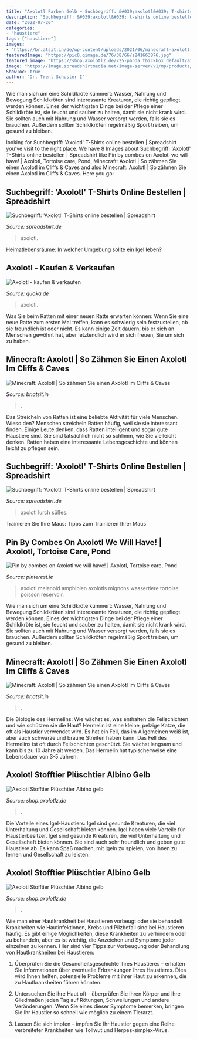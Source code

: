 ```yaml
---
title: "Axolotl Farben Gelb ~ Suchbegriff: &#039;axolotl&#039; T-shirts Online Bestellen"
description: "Suchbegriff: &#039;axolotl&#039; t-shirts online bestellen"
date: "2022-07-20"
categories:
- "haustiere"
tags: ["haustiere"]
images:
- "https://br.atsit.in/de/wp-content/uploads/2021/06/minecraft-axolotl-so-zahmen-sie-einen-axolotl-im-cliffs-caves-update-11.png"
featuredImage: "https://pic0.qimage.de/76/38/66/s241663876.jpg"
featured_image: "https://shop.axolotlz.de/725-panda_thickbox_default/axolotl-stofftier-albino-gelb.jpg"
image: "https://image.spreadshirtmedia.net/image-server/v1/mp/products/T814A2MPA3795PT17X7Y0D157182721FS1703/views/1,width=378,height=378,appearanceId=2,backgroundColor=F2F2F2,version=1564376065/axolotl-kinder-premium-t-shirt.jpg"
ShowToc: true
author: "Dr. Trent Schuster I"
---
```



Wie man sich um eine Schildkröte kümmert: Wasser, Nahrung und Bewegung
Schildkröten sind interessante Kreaturen, die richtig gepflegt werden können. Eines der wichtigsten Dinge bei der Pflege einer Schildkröte ist, sie feucht und sauber zu halten, damit sie nicht krank wird. Sie sollten auch mit Nahrung und Wasser versorgt werden, falls sie es brauchen. Außerdem sollten Schildkröten regelmäßig Sport treiben, um gesund zu bleiben.

	

		
looking for Suchbegriff: &#039;Axolotl&#039; T-Shirts online bestellen | Spreadshirt you've visit to the right place. We have 8 Images about Suchbegriff: &#039;Axolotl&#039; T-Shirts online bestellen | Spreadshirt like Pin by combes on Axolotl we will have! | Axolotl, Tortoise care, Pond, Minecraft: Axolotl | So zähmen Sie einen Axolotl im Cliffs &amp; Caves and also Minecraft: Axolotl | So zähmen Sie einen Axolotl im Cliffs &amp; Caves. Here you go:
		
    
## Suchbegriff: &#039;Axolotl&#039; T-Shirts Online Bestellen | Spreadshirt

<img loading=lazy src="https://image.spreadshirtmedia.net/image-server/v1/mp/products/T814A2MPA3795PT17X7Y0D157182721FS1703/views/1,width=378,height=378,appearanceId=2,backgroundColor=F2F2F2,version=1564376065/axolotl-kinder-premium-t-shirt.jpg" onerror="this.onerror=null;this.src='https://tse4.mm.bing.net/th?id=OIP.JO4o997bimMXxhFSo5qvsgAAAA&amp;pid=15.1';" alt="Suchbegriff: &#039;Axolotl&#039; T-Shirts online bestellen | Spreadshirt">

_Source: spreadshirt.de_

>axolotl. 

	

Heimatlebensräume: In welcher Umgebung sollte ein Igel leben?

    
## Axolotl - Kaufen &amp; Verkaufen

<img loading=lazy src="https://pic0.qimage.de/76/38/66/s241663876.jpg" onerror="this.onerror=null;this.src='https://tse1.mm.bing.net/th?id=OIP.IDsGGS331AGXFbvM99_5OQAAAA&amp;pid=15.1';" alt="Axolotl - kaufen &amp; verkaufen">

_Source: quoka.de_

>axolotl. 

	

Was Sie beim Ratten mit einer neuen Ratte erwarten können: Wenn Sie eine neue Ratte zum ersten Mal treffen, kann es schwierig sein festzustellen, ob sie freundlich ist oder nicht. Es kann einige Zeit dauern, bis er sich an Menschen gewöhnt hat, aber letztendlich wird er sich freuen, Sie um sich zu haben.

    
## Minecraft: Axolotl | So Zähmen Sie Einen Axolotl Im Cliffs &amp; Caves

<img loading=lazy src="https://br.atsit.in/de/wp-content/uploads/2021/06/minecraft-axolotl-so-zahmen-sie-einen-axolotl-im-cliffs-caves-update-12.png" onerror="this.onerror=null;this.src='https://tse4.mm.bing.net/th?id=OIP.oEDZ_PlyMQGF1c3rSf3i7QHaEK&amp;pid=15.1';" alt="Minecraft: Axolotl | So zähmen Sie einen Axolotl im Cliffs &amp; Caves">

_Source: br.atsit.in_

>. 

	

Das Streicheln von Ratten ist eine beliebte Aktivität für viele Menschen. Wieso den?
Menschen streicheln Ratten häufig, weil sie sie interessant finden. Einige Leute denken, dass Ratten intelligent und sogar gute Haustiere sind. Sie sind tatsächlich nicht so schlimm, wie Sie vielleicht denken. Ratten haben eine interessante Lebensgeschichte und können leicht zu pflegen sein.

    
## Suchbegriff: &#039;Axolotl&#039; T-Shirts Online Bestellen | Spreadshirt

<img loading=lazy src="https://image.spreadshirtmedia.net/image-server/v1/mp/products/T812A649PA1667PT17X16Y0D147023031FS2563/views/1,width=378,height=378,appearanceId=649,backgroundColor=E8E8E8,version=1578514472/suesses-axolotl-lurch-maenner-premium-t-shirt.jpg" onerror="this.onerror=null;this.src='https://tse3.mm.bing.net/th?id=OIP.cgNuaDXCVHJSy1Xn3E-wBAAAAA&amp;pid=15.1';" alt="Suchbegriff: &#039;Axolotl&#039; T-Shirts online bestellen | Spreadshirt">

_Source: spreadshirt.de_

>axolotl lurch süßes. 

	

Trainieren Sie Ihre Maus: Tipps zum Trainieren Ihrer Maus

    
## Pin By Combes On Axolotl We Will Have! | Axolotl, Tortoise Care, Pond

<img loading=lazy src="https://i.pinimg.com/originals/5a/19/1c/5a191c352656dec718bdb9a51833bbcf.jpg" onerror="this.onerror=null;this.src='https://tse2.mm.bing.net/th?id=OIP.QFLwDl8IyYxBbwuvbZiy8gHaFi&amp;pid=15.1';" alt="Pin by combes on Axolotl we will have! | Axolotl, Tortoise care, Pond">

_Source: pinterest.ie_

>axolotl melanoid amphibien axolotls mignons wassertiere tortoise poisson réservoir. 

	

Wie man sich um eine Schildkröte kümmert: Wasser, Nahrung und Bewegung
Schildkröten sind interessante Kreaturen, die richtig gepflegt werden können. Eines der wichtigsten Dinge bei der Pflege einer Schildkröte ist, sie feucht und sauber zu halten, damit sie nicht krank wird. Sie sollten auch mit Nahrung und Wasser versorgt werden, falls sie es brauchen. Außerdem sollten Schildkröten regelmäßig Sport treiben, um gesund zu bleiben.

    
## Minecraft: Axolotl | So Zähmen Sie Einen Axolotl Im Cliffs &amp; Caves

<img loading=lazy src="https://br.atsit.in/de/wp-content/uploads/2021/06/minecraft-axolotl-so-zahmen-sie-einen-axolotl-im-cliffs-caves-update-11.png" onerror="this.onerror=null;this.src='https://tse3.mm.bing.net/th?id=OIP.wvJe7LRlxrr9dUhci9Q4cwHaEK&amp;pid=15.1';" alt="Minecraft: Axolotl | So zähmen Sie einen Axolotl im Cliffs &amp; Caves">

_Source: br.atsit.in_

>. 

	

Die Biologie des Hermelins: Wie wächst es, was enthalten die Fellschichten und wie schützen sie die Haut?
Hermelin ist eine kleine, pelzige Katze, die oft als Haustier verwendet wird. Es hat ein Fell, das im Allgemeinen weiß ist, aber auch schwarze und braune Streifen haben kann. Das Fell des Hermelins ist oft durch Fellschichten geschützt. Sie wächst langsam und kann bis zu 10 Jahre alt werden. Das Hermelin hat typischerweise eine Lebensdauer von 3-5 Jahren.

    
## Axolotl Stofftier Plüschtier Albino Gelb

<img loading=lazy src="https://shop.axolotlz.de/725-panda_thickbox_default/axolotl-stofftier-albino-gelb.jpg" onerror="this.onerror=null;this.src='https://tse2.mm.bing.net/th?id=OIP.WsovfRITnhsxYle8j62I5wHaId&amp;pid=15.1';" alt="Axolotl Stofftier Plüschtier Albino gelb">

_Source: shop.axolotlz.de_

>. 

	

Die Vorteile eines Igel-Haustiers: Igel sind gesunde Kreaturen, die viel Unterhaltung und Gesellschaft bieten können.
Igel haben viele Vorteile für Haustierbesitzer. Igel sind gesunde Kreaturen, die viel Unterhaltung und Gesellschaft bieten können. Sie sind auch sehr freundlich und geben gute Haustiere ab. Es kann Spaß machen, mit Igeln zu spielen, von ihnen zu lernen und Gesellschaft zu leisten.

    
## Axolotl Stofftier Plüschtier Albino Gelb

<img loading=lazy src="https://shop.axolotlz.de/726-panda_large_default/axolotl-stofftier-albino-gelb.jpg" onerror="this.onerror=null;this.src='https://tse3.mm.bing.net/th?id=OIP.v5o06OgQloiwuNa5wiqkVwHaId&amp;pid=15.1';" alt="Axolotl Stofftier Plüschtier Albino gelb">

_Source: shop.axolotlz.de_

>. 

	

Wie man einer Hautkrankheit bei Haustieren vorbeugt oder sie behandelt
Krankheiten wie Hautinfektionen, Krebs und Pilzbefall sind bei Haustieren häufig. Es gibt einige Möglichkeiten, diese Krankheiten zu verhindern oder zu behandeln, aber es ist wichtig, die Anzeichen und Symptome jeder einzelnen zu kennen. Hier sind vier Tipps zur Vorbeugung oder Behandlung von Hautkrankheiten bei Haustieren:
1. Überprüfen Sie die Gesundheitsgeschichte Ihres Haustieres – erhalten Sie Informationen über eventuelle Erkrankungen Ihres Haustieres. Dies wird Ihnen helfen, potenzielle Probleme mit ihrer Haut zu erkennen, die zu Hautkrankheiten führen könnten.

2. Untersuchen Sie ihre Haut oft – überprüfen Sie ihren Körper und ihre Gliedmaßen jeden Tag auf Rötungen, Schwellungen und andere Veränderungen. Wenn Sie eines dieser Symptome bemerken, bringen Sie Ihr Haustier so schnell wie möglich zu einem Tierarzt.

3. Lassen Sie sich impfen – impfen Sie Ihr Haustier gegen eine Reihe verbreiteter Krankheiten wie Tollwut und Herpes-simplex-Virus.

